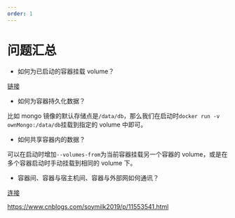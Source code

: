```yaml
---
order: 1
---
```


# 问题汇总

- 如何为已启动的容器挂载 volume？

[链接](https://www.jb51.net/article/157179.htm)

- 如何为容器持久化数据？

比如 mongo 镜像的默认存储点是`/data/db`，那么我们在启动时`docker run -v ownMongo:/data/db`挂载到指定的 volume 中即可。

- 如何共享容器内的数据？

可以在启动时增加`--volumes-from`为当前容器挂载另一个容器的 volume，或是在多个容器启动时手动挂载到相同的 volume 下。

- 容器间、容器与宿主机间、容器与外部网如何通讯？

[连接](https://www.jianshu.com/p/21d66ca6115e)

https://www.cnblogs.com/soymilk2019/p/11553541.html
